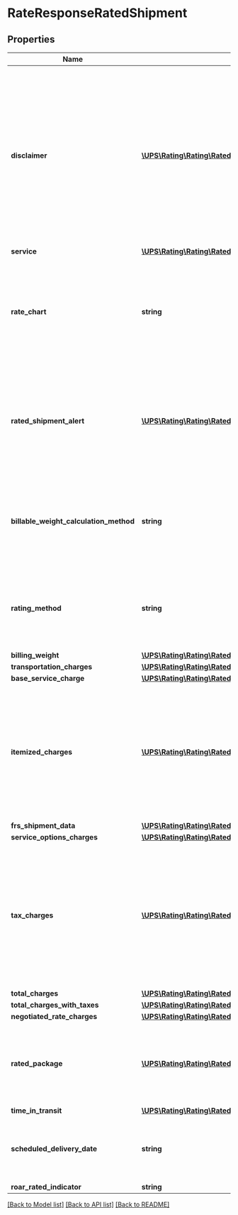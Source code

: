 # RateResponseRatedShipment

## Properties
Name | Type | Description | Notes
------------ | ------------- | ------------- | -------------
**disclaimer** | [**\UPS\Rating\Rating\RatedShipmentDisclaimer[]**](RatedShipmentDisclaimer.md) | Disclaimer is used to provide more information to the shipper regarding the processed shipment. It is used to notify the shipper about possible taxes and duties that might have been added or might apply to the shipment. Refer to the Appendix for various disclaimers. This field may be returned only if TaxInformationIndicator is present in the request.  **NOTE:** For versions &gt;&#x3D; v2403, this element will always be returned as an array. For requests using versions &lt; v2403, this element will be returned as an array if there is more than one object and a single object if there is only 1. | [optional] 
**service** | [**\UPS\Rating\Rating\RatedShipmentService**](RatedShipmentService.md) |  | 
**rate_chart** | **string** | Rate Type with which Shipment is rated. Possible RateChart values for different regions will be:  US 48 origin: - 1 – Daily Rates - 3 – Standard List Rates - 4 – Retail Rates.  Alaska/Hawaii origin: - 1 – Daily Rates - 3 – Standard List Rates - 4 – Retail Rates.  All Other origins: - 1 – Rates - 5 - Regional Rates - 6 - General List Rates. - 3 and 4 do not apply | [optional] 
**rated_shipment_alert** | [**\UPS\Rating\Rating\RatedShipmentRatedShipmentAlert[]**](RatedShipmentRatedShipmentAlert.md) | Rated Shipment Alert container. There can be zero to many RatedShipmentAlert containers with code and description.  **NOTE:** For versions &gt;&#x3D; v2403, this element will always be returned as an array. For requests using versions &lt; v2403, this element will be returned as an array if there is more than one object and a single object if there is only 1. | [optional] 
**billable_weight_calculation_method** | **string** | Indicates whether the billable weight calculation method is utilized at the package or shipment level.  This information will be returned only if RatingMethodRequestedIndicator is present in the request.  Possible values:01 &#x3D; Shipment Billable Weight02 &#x3D; Package Billable Weight | [optional] 
**rating_method** | **string** | Indicates whether the Shipment was rated at the shipment-level or the package-level. This information will be returned only if RatingMethodRequestedIndicator is present in the request.  Possible values:01 &#x3D; Shipment level02 &#x3D; Package level | [optional] 
**billing_weight** | [**\UPS\Rating\Rating\RatedShipmentBillingWeight**](RatedShipmentBillingWeight.md) |  | 
**transportation_charges** | [**\UPS\Rating\Rating\RatedShipmentTransportationCharges**](RatedShipmentTransportationCharges.md) |  | 
**base_service_charge** | [**\UPS\Rating\Rating\RatedShipmentBaseServiceCharge**](RatedShipmentBaseServiceCharge.md) |  | [optional] 
**itemized_charges** | [**\UPS\Rating\Rating\RatedShipmentItemizedCharges[]**](RatedShipmentItemizedCharges.md) | Itemized Charges are returned only when the subversion element is present and greater than or equal to &#x27;1601&#x27;. These charges would be returned only when subversion is greater than or equal to 1601.  **NOTE:** For versions &gt;&#x3D; v2403, this element will always be returned as an array. For requests using versions &lt; v2403, this element will be returned as an array if there is more than one object and a single object if there is only 1. | [optional] 
**frs_shipment_data** | [**\UPS\Rating\Rating\RatedShipmentFRSShipmentData**](RatedShipmentFRSShipmentData.md) |  | [optional] 
**service_options_charges** | [**\UPS\Rating\Rating\RatedShipmentServiceOptionsCharges**](RatedShipmentServiceOptionsCharges.md) |  | 
**tax_charges** | [**\UPS\Rating\Rating\RatedShipmentTaxCharges[]**](RatedShipmentTaxCharges.md) | TaxCharges container are returned only when TaxInformationIndicator is present in request and when Negotiated Rates are not applicable. TaxCharges container contains Tax information for a given shipment.  **NOTE:** For versions &gt;&#x3D; v2403, this element will always be returned as an array. For requests using versions &lt; v2403, this element will be returned as an array if there is more than one object and a single object if there is only 1. | [optional] 
**total_charges** | [**\UPS\Rating\Rating\RatedShipmentTotalCharges**](RatedShipmentTotalCharges.md) |  | 
**total_charges_with_taxes** | [**\UPS\Rating\Rating\RatedShipmentTotalChargesWithTaxes**](RatedShipmentTotalChargesWithTaxes.md) |  | [optional] 
**negotiated_rate_charges** | [**\UPS\Rating\Rating\RatedShipmentNegotiatedRateCharges**](RatedShipmentNegotiatedRateCharges.md) |  | [optional] 
**rated_package** | [**\UPS\Rating\Rating\RatedShipmentRatedPackage[]**](RatedShipmentRatedPackage.md) | Rated Package Container.  **NOTE:** For versions &gt;&#x3D; v2403, this element will always be returned as an array. For requests using versions &lt; v2403, this element will be returned as an array if there is more than one object and a single object if there is only 1. | 
**time_in_transit** | [**\UPS\Rating\Rating\RatedShipmentTimeInTransit**](RatedShipmentTimeInTransit.md) |  | [optional] 
**scheduled_delivery_date** | **string** | The rated shipments scheduled delivery date, ScheduledDeliveryDate returned only when Subversion of 2205 was sent in the request and the customer has the specific contract. | [optional] 
**roar_rated_indicator** | **string** | Informational only | [optional] 

[[Back to Model list]](../../README.md#documentation-for-models) [[Back to API list]](../../README.md#documentation-for-api-endpoints) [[Back to README]](../../README.md)

